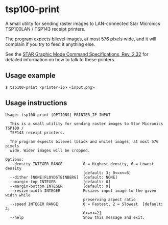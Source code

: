 # tsp100-print

A small utility for sending raster images to LAN-connected Star Micronics TSP100LAN / TSP143 receipt printers.

The program expects bilevel images, at most 576 pixels wide, and it will complain if you try to feed it anything else.

See the [STAR Graphic Mode Command Specifications, Rev. 2.32](https://starmicronics.com/support/Mannualfolder/star_graphic_cm_en.pdf) for detailed information on how to talk to these printers.


## Usage example

    $ tsp100-print <printer-ip> <input.png>


## Usage instructions

    Usage: tsp100-print [OPTIONS] PRINTER_IP INPUT

      This is a small utility for sending raster images to Star Micronics TSP100 /
      TSP143 receipt printers.

      The program expects bilevel (black and white) images, at most 576 pixels
      wide. Wider images will be cropped.

    Options:
      --density INTEGER RANGE         0 = Highest density, 6 = Lowest density
                                      [default: 3; 0<=x<=6]
      --dither [NONE|FLOYDSTEINBERG]  [default: NONE]
      --margin-top INTEGER            [default: 0]
      --margin-bottom INTEGER         [default: 9]
      --resize-width INTEGER          Resizes input image to the given width while
                                      preserving aspect ratio
      --speed INTEGER RANGE           0 = Fastest, 2 = Slowest  [default: 2;
                                      0<=x<=2]
      --help                          Show this message and exit.
